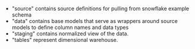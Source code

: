 - "source" contains source definitions for pulling from snowflake example schema
- "data" contains base models that serve as wrappers around source models to define column names and data types 
- "staging" contains normalized view of the data.
- "tables" represent dimensional warehouse.
